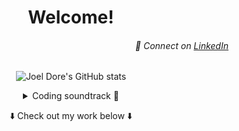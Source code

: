 <div align="center">  

# Welcome!
<div align="right">

###### 🔗 Connect on [LinkedIn](https://www.linkedin.com/in/joeldore/)  
</div>

![Joel Dore's GitHub stats](https://github-readme-stats.vercel.app/api?username=joeldore&show_icons=true&theme=algolia&hide=stars,issues)

<details>
  <summary>Coding soundtrack 🎵</summary>
  
  ![Spotify recently played](https://spotify-recently-played-readme.vercel.app/api?user=094ictu4e47qbkj33yywbz0jd&count=3)
</details>

⬇️ Check out my work below ⬇️

</div>

<!-- 🧪 Currently building/working on {something} -->

<!--
# Ideas:
- 🔭 Currently working on...
- 👯 Looking to collaborate on...
- 🤔 Looking for help with...
- 💬 Ask me about...
- 📫 How to reach me: 
- ⚡ Fun fact: 
-->
